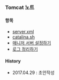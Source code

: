 ### Tomcat 노트

#### 항목
- [server.xml]()
- [catalina.sh]()
- [매니저 서버 설정하기]()
- [로그 정리하기]()

#### History
- 2017.04.29 : 초안작성
